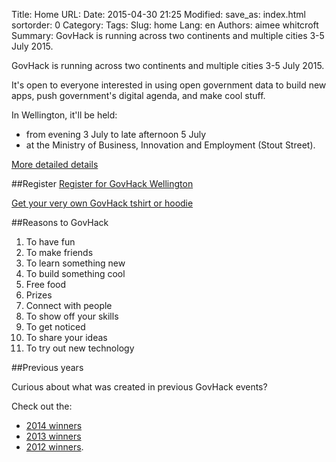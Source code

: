 Title: Home
URL:
Date: 2015-04-30 21:25
Modified:
save_as: index.html
sortorder: 0
Category:
Tags:
Slug: home
Lang: en
Authors: aimee whitcroft
Summary: GovHack is running across two continents and multiple cities 3-5 July 2015.

GovHack is running across two continents and multiple cities 3-5 July 2015.

It's open to everyone interested in using open government data to build new apps, push government's digital agenda, and make cool stuff. 

In Wellington, it'll be held:

* from evening 3 July to late afternoon 5 July
* at the Ministry of Business, Innovation and Employment (Stout Street).

[More detailed details]({filename}/pages/about.md)

##Register
[Register for GovHack Wellington](http://www.eventbrite.co.nz/e/govhack-wellington-tickets-16287880489)

[Get your very own GovHack tshirt or hoodie](http://govhack.org.nz/register/)

##Reasons to GovHack

1. To have fun
2. To make friends
3. To learn something new
4. To build something cool
5. Free food
6. Prizes
7. Connect with people
8. To show off your skills
9. To get noticed
10. To share your ideas
11. To try out new technology

##Previous years

Curious about what was created in previous GovHack events?

Check out the:

* [2014 winners](http://www.govhack.org/2014-winners/)
* [2013 winners](http://www.govhack.org/2013-winners/)
* [2012 winners](http://www.govhack.org/2012-winners/).

